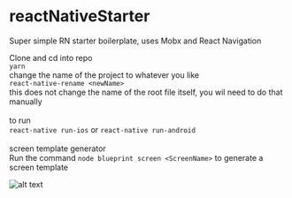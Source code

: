 # reactNativeStarter
Super simple RN starter boilerplate, uses Mobx and React Navigation


Clone and cd into repo</br>
```yarn```</br>
change the name of the project to whatever you like </br>
```react-native-rename <newName>```</br>
this does not change the name of the root file itself, you wil need to do that manually</br> </br>
to run </br>
```react-native run-ios``` or ```react-native run-android```
</br>
</br>
screen template generator
</br>
Run the command `node blueprint screen <ScreenName>` to generate a screen template
</br>

![alt text](https://github.com/howitworks18/reactNativeStarter/blob/master/readme-screenshot.png)
